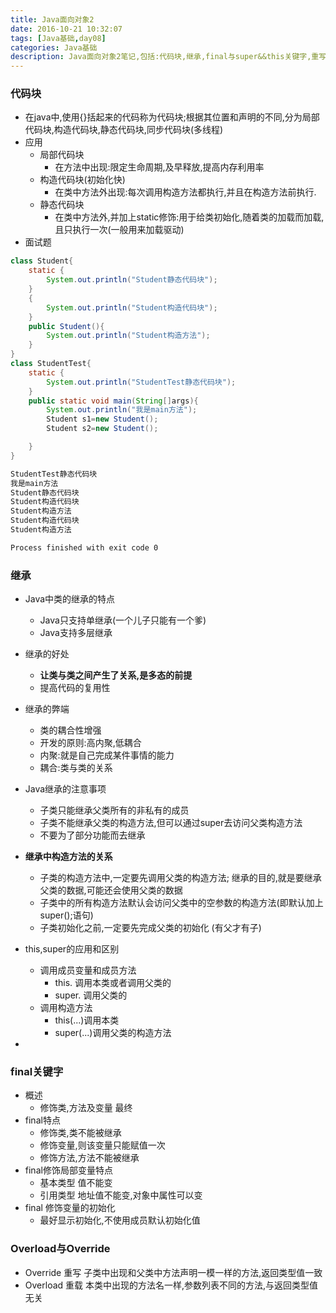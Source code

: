 ```yaml
---
title: Java面向对象2
date: 2016-10-21 10:32:07
tags: [Java基础,day08]
categories: Java基础
description: Java面向对象2笔记,包括:代码块,继承,final与super&&this关键字,重写和重载,day08
---
```


### 代码块

- 在java中,使用{}括起来的代码称为代码块;根据其位置和声明的不同,分为局部代码块,构造代码块,静态代码块,同步代码块(多线程)
- 应用
    + 局部代码块
        * 在方法中出现:限定生命周期,及早释放,提高内存利用率
    + 构造代码块(初始化快)
        * 在类中方法外出现:每次调用构造方法都执行,并且在构造方法前执行.
    + 静态代码块
        * 在类中方法外,并加上static修饰:用于给类初始化,随着类的加载而加载,且只执行一次(一般用来加载驱动)
- 面试题
```java
class Student{
    static {
        System.out.println("Student静态代码块");
    }
    {
        System.out.println("Student构造代码块");
    }
    public Student(){
        System.out.println("Student构造方法");
    }
}
class StudentTest{
    static {
        System.out.println("StudentTest静态代码块");
    }
    public static void main(String[]args){
        System.out.println("我是main方法");
        Student s1=new Student();
        Student s2=new Student();

    }
}
```
```bash
StudentTest静态代码块
我是main方法
Student静态代码块
Student构造代码块
Student构造方法
Student构造代码块
Student构造方法

Process finished with exit code 0
```

### 继承    

- Java中类的继承的特点
    + Java只支持单继承(一个儿子只能有一个爹)
    + Java支持多层继承
- 继承的好处
    + **让类与类之间产生了关系,是多态的前提**
    + 提高代码的复用性
- 继承的弊端
    + 类的耦合性增强
    + 开发的原则:高内聚,低耦合
    + 内聚:就是自己完成某件事情的能力
    + 耦合:类与类的关系
- Java继承的注意事项
    + 子类只能继承父类所有的非私有的成员
    + 子类不能继承父类的构造方法,但可以通过super去访问父类构造方法
    + 不要为了部分功能而去继承
- **继承中构造方法的关系**
    + 子类的构造方法中,一定要先调用父类的构造方法; 继承的目的,就是要继承父类的数据,可能还会使用父类的数据
    + 子类中的所有构造方法默认会访问父类中的空参数的构造方法(即默认加上 super();语句)
    + 子类初始化之前,一定要先完成父类的初始化 (有父才有子)
- this,super的应用和区别
    + 调用成员变量和成员方法
        * this.  调用本类或者调用父类的
        * super. 调用父类的
    + 调用构造方法
        * this(...)调用本类
        * super(...)调用父类的构造方法

-   
### final关键字

- 概述
    + 修饰类,方法及变量  最终
- final特点
    + 修饰类,类不能被继承
    + 修饰变量,则该变量只能赋值一次
    + 修饰方法,方法不能被继承  
- final修饰局部变量特点
    + 基本类型 值不能变
    + 引用类型 地址值不能变,对象中属性可以变   
- final 修饰变量的初始化
    + 最好显示初始化,不使用成员默认初始化值  

### Overload与Override

- Override 重写 子类中出现和父类中方法声明一模一样的方法,返回类型值一致
- Overload 重载 本类中出现的方法名一样,参数列表不同的方法,与返回类型值无关                             
